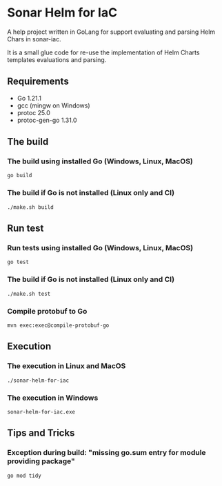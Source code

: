 Sonar Helm for IaC
==========

A help project written in GoLang for support evaluating and parsing Helm Chars in sonar-iac.

It is a small glue code for re-use the implementation of Helm Charts templates evaluations and parsing.

## Requirements
* Go 1.21.1
* gcc (mingw on Windows)
* protoc 25.0
* protoc-gen-go 1.31.0

## The build

### The build using installed Go (Windows, Linux, MacOS)
```shell
go build
```

### The build if Go is not installed (Linux only and CI)
```shell
./make.sh build
```

## Run test

### Run tests using installed Go (Windows, Linux, MacOS)
```shell
go test
```

### The build if Go is not installed (Linux only and CI)
```shell
./make.sh test
```

### Compile protobuf to Go
```shell
mvn exec:exec@compile-protobuf-go
```

## Execution

### The execution in Linux and MacOS 
```shell
./sonar-helm-for-iac
```

### The execution in Windows
```shell
sonar-helm-for-iac.exe
```

## Tips and Tricks

### Exception during build: "missing go.sum entry for module providing package"

```shell
go mod tidy
```
